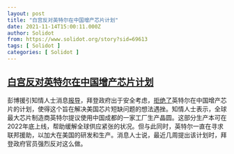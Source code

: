 ```yaml
---
layout: post
title: "白宫反对英特尔在中国增产芯片计划"
date: 2021-11-14T15:00:11.000Z
author: Solidot
from: https://www.solidot.org/story?sid=69613
tags: [ Solidot ]
categories: [ Solidot ]
---
```

<!--1636902011000-->
[白宫反对英特尔在中国增产芯片计划](https://www.solidot.org/story?sid=69613)
------

<div>
彭博援引知情人士消息<a href="https://www.bloomberg.com/news/articles/2021-11-13/white-house-spurns-intel-plan-to-boost-chip-production-in-china?sref=SCAzRb9t">报导</a>，拜登政府出于安全考虑，<a href="https://cn.reuters.com/article/idCNL4S2S500W">拒绝了</a>英特尔在中国增产芯片的计划，使得这个旨在解决美国芯片短缺问题的想法遇挫。知情人士表示，全球最大芯片制造商英特尔提议使用中国成都的一家工厂生产晶圆。这部分生产本可在2022年底上线，帮助缓解全球供应紧张的状况。但与此同时，英特尔一直在寻求联邦援助，以加大在美国的研发和生产。消息人士说，最近几周提出该计划时，拜登政府官员强烈反对这么做。
</div>
